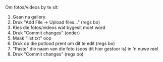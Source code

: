 Om fotos/videos by te sit:
1. Gaan na gallery
2. Druk "Add File -> Upload files..." (regs bo)
3. Kies die fotos/videos wat bygesit moet word
4. Druk "Commit changes" (onder)
5. Maak "list.txt" oop
6. Druk op die potlood prent om dit te edit (regs bo)
7. "Paste" die naam van die foto (soos dit hier gestoor is) in 'n nuwe reel
8. Druk "Commit changes" (regs bo)
